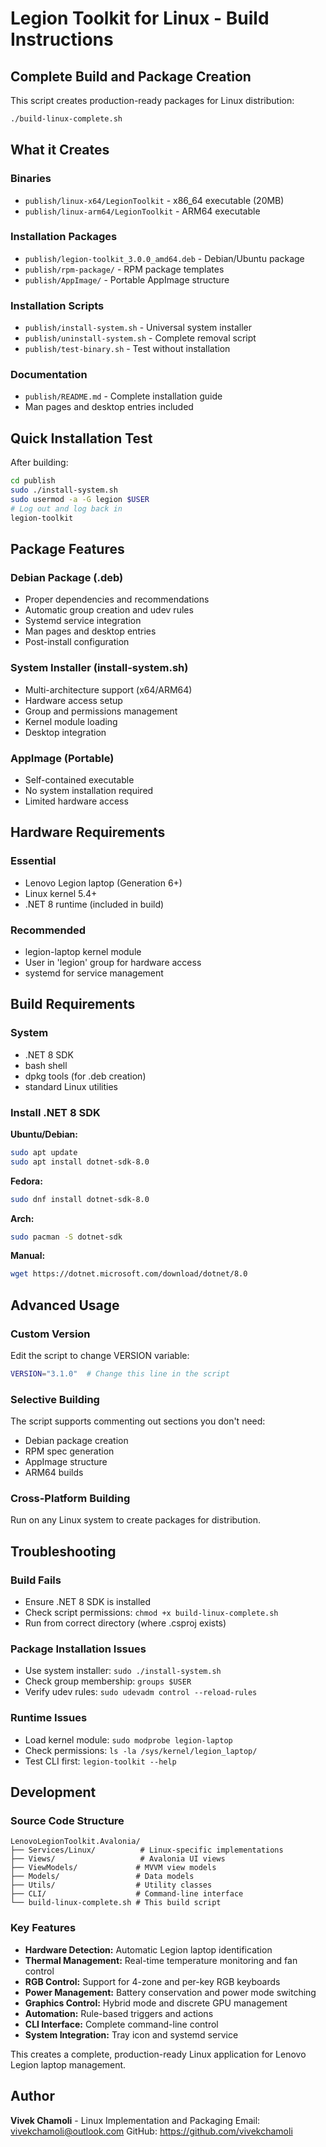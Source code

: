 # Legion Toolkit for Linux - Build Instructions

## Complete Build and Package Creation

This script creates production-ready packages for Linux distribution:

```bash
./build-linux-complete.sh
```

## What it Creates

### Binaries
- `publish/linux-x64/LegionToolkit` - x86_64 executable (20MB)
- `publish/linux-arm64/LegionToolkit` - ARM64 executable

### Installation Packages
- `publish/legion-toolkit_3.0.0_amd64.deb` - Debian/Ubuntu package
- `publish/rpm-package/` - RPM package templates
- `publish/AppImage/` - Portable AppImage structure

### Installation Scripts
- `publish/install-system.sh` - Universal system installer
- `publish/uninstall-system.sh` - Complete removal script
- `publish/test-binary.sh` - Test without installation

### Documentation
- `publish/README.md` - Complete installation guide
- Man pages and desktop entries included

## Quick Installation Test

After building:

```bash
cd publish
sudo ./install-system.sh
sudo usermod -a -G legion $USER
# Log out and log back in
legion-toolkit
```

## Package Features

### Debian Package (.deb)
- Proper dependencies and recommendations
- Automatic group creation and udev rules
- Systemd service integration
- Man pages and desktop entries
- Post-install configuration

### System Installer (install-system.sh)
- Multi-architecture support (x64/ARM64)
- Hardware access setup
- Group and permissions management
- Kernel module loading
- Desktop integration

### AppImage (Portable)
- Self-contained executable
- No system installation required
- Limited hardware access

## Hardware Requirements

### Essential
- Lenovo Legion laptop (Generation 6+)
- Linux kernel 5.4+
- .NET 8 runtime (included in build)

### Recommended
- legion-laptop kernel module
- User in 'legion' group for hardware access
- systemd for service management

## Build Requirements

### System
- .NET 8 SDK
- bash shell
- dpkg tools (for .deb creation)
- standard Linux utilities

### Install .NET 8 SDK

**Ubuntu/Debian:**
```bash
sudo apt update
sudo apt install dotnet-sdk-8.0
```

**Fedora:**
```bash
sudo dnf install dotnet-sdk-8.0
```

**Arch:**
```bash
sudo pacman -S dotnet-sdk
```

**Manual:**
```bash
wget https://dotnet.microsoft.com/download/dotnet/8.0
```

## Advanced Usage

### Custom Version
Edit the script to change VERSION variable:
```bash
VERSION="3.1.0"  # Change this line in the script
```

### Selective Building
The script supports commenting out sections you don't need:
- Debian package creation
- RPM spec generation
- AppImage structure
- ARM64 builds

### Cross-Platform Building
Run on any Linux system to create packages for distribution.

## Troubleshooting

### Build Fails
- Ensure .NET 8 SDK is installed
- Check script permissions: `chmod +x build-linux-complete.sh`
- Run from correct directory (where .csproj exists)

### Package Installation Issues
- Use system installer: `sudo ./install-system.sh`
- Check group membership: `groups $USER`
- Verify udev rules: `sudo udevadm control --reload-rules`

### Runtime Issues
- Load kernel module: `sudo modprobe legion-laptop`
- Check permissions: `ls -la /sys/kernel/legion_laptop/`
- Test CLI first: `legion-toolkit --help`

## Development

### Source Code Structure
```
LenovoLegionToolkit.Avalonia/
├── Services/Linux/          # Linux-specific implementations
├── Views/                   # Avalonia UI views
├── ViewModels/             # MVVM view models
├── Models/                 # Data models
├── Utils/                  # Utility classes
├── CLI/                    # Command-line interface
└── build-linux-complete.sh # This build script
```

### Key Features
- **Hardware Detection:** Automatic Legion laptop identification
- **Thermal Management:** Real-time temperature monitoring and fan control
- **RGB Control:** Support for 4-zone and per-key RGB keyboards
- **Power Management:** Battery conservation and power mode switching
- **Graphics Control:** Hybrid mode and discrete GPU management
- **Automation:** Rule-based triggers and actions
- **CLI Interface:** Complete command-line control
- **System Integration:** Tray icon and systemd service

This creates a complete, production-ready Linux application for Lenovo Legion laptop management.

## Author

**Vivek Chamoli** - Linux Implementation and Packaging
Email: vivekchamoli@outlook.com
GitHub: https://github.com/vivekchamoli